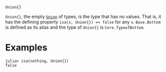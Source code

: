 ```
Union{}
```

`Union{}`, the empty [`Union`](@ref) of types, is the type that has no values. That is, it has the defining property `isa(x, Union{}) == false` for any `x`. `Base.Bottom` is defined as its alias and the type of `Union{}` is `Core.TypeofBottom`.

# Examples

```jldoctest
julia> isa(nothing, Union{})
false
```
